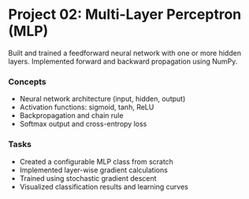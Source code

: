 # Project 02: Multi-Layer Perceptron (MLP)

Built and trained a feedforward neural network with one or more hidden layers. Implemented forward and backward propagation using NumPy.

### Concepts
- Neural network architecture (input, hidden, output)
- Activation functions: sigmoid, tanh, ReLU
- Backpropagation and chain rule
- Softmax output and cross-entropy loss

### Tasks
- Created a configurable MLP class from scratch
- Implemented layer-wise gradient calculations
- Trained using stochastic gradient descent
- Visualized classification results and learning curves
